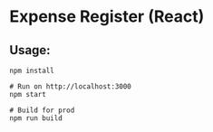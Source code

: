 # Expense Register (React)

## Usage:

```
npm install

# Run on http://localhost:3000
npm start

# Build for prod
npm run build
```

